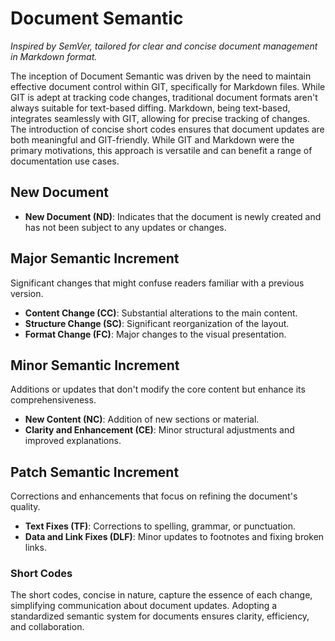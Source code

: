 # Document Semantic

_Inspired by SemVer, tailored for clear and concise document management in Markdown format._

The inception of Document Semantic was driven by the need to maintain effective document control within GIT, specifically for Markdown files. While GIT is adept at tracking code changes, traditional document formats aren't always suitable for text-based diffing. Markdown, being text-based, integrates seamlessly with GIT, allowing for precise tracking of changes. The introduction of concise short codes ensures that document updates are both meaningful and GIT-friendly. While GIT and Markdown were the primary motivations, this approach is versatile and can benefit a range of documentation use cases.

## New Document

- **New Document (ND)**: Indicates that the document is newly created and has not been subject to any updates or changes.

## Major Semantic Increment

Significant changes that might confuse readers familiar with a previous version.

- **Content Change (CC)**: Substantial alterations to the main content.
- **Structure Change (SC)**: Significant reorganization of the layout.
- **Format Change (FC)**: Major changes to the visual presentation.

## Minor Semantic Increment

Additions or updates that don't modify the core content but enhance its comprehensiveness.

- **New Content (NC)**: Addition of new sections or material.
- **Clarity and Enhancement (CE)**: Minor structural adjustments and improved explanations.

## Patch Semantic Increment

Corrections and enhancements that focus on refining the document's quality.

- **Text Fixes (TF)**: Corrections to spelling, grammar, or punctuation.
- **Data and Link Fixes (DLF)**: Minor updates to footnotes and fixing broken links.

### Short Codes
The short codes, concise in nature, capture the essence of each change, simplifying communication about document updates. Adopting a standardized semantic system for documents ensures clarity, efficiency, and collaboration.
